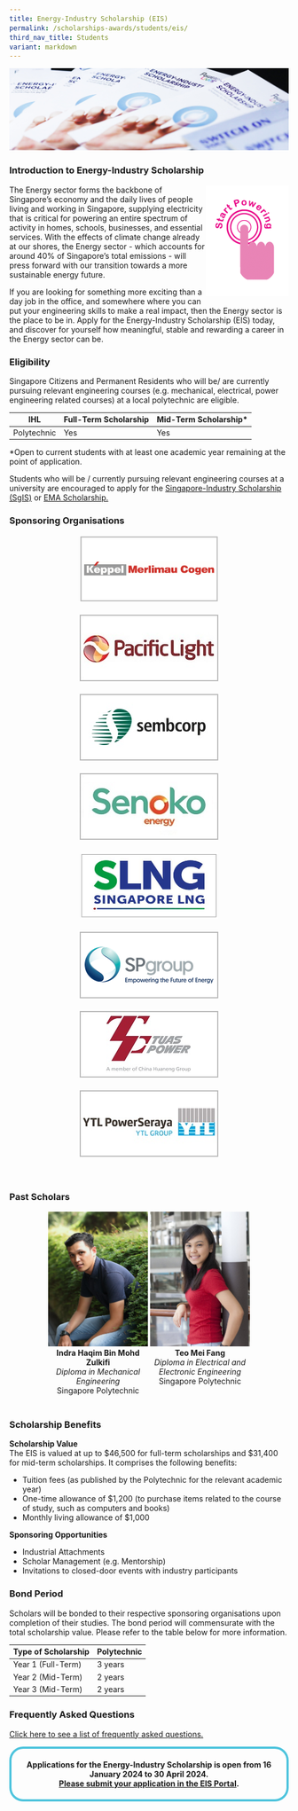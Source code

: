 ```yaml
---
title: Energy-Industry Scholarship (EIS)
permalink: /scholarships-awards/students/eis/
third_nav_title: Students
variant: markdown
---
```

![Energy Industry Scholarship](/images/scholarships/youth/eis_sub.jpg)

### Introduction to Energy-Industry Scholarship

<div style="float: right;">
    <a href="#NearHyperLinkLoginSingPass">
        <img alt="Start Powering" src="/images/common/start_powering.png" style="width: 150px; height: 200px;">
    </a>
</div>

The Energy sector forms the backbone of Singapore’s economy and the daily lives of people living and working in Singapore, supplying electricity that is critical for powering an entire spectrum of activity in homes, schools, businesses, and essential services. With the effects of climate change already at our shores, the Energy sector - which accounts for around 40% of Singapore’s total emissions - will press forward with our transition towards a more sustainable energy future.

If you are looking for something more exciting than a day job in the office, and somewhere where you can put your engineering skills to make a real impact, then the Energy sector is the place to be in. Apply for the Energy-Industry Scholarship (EIS) today, and discover for yourself how meaningful, stable and rewarding a career in the Energy sector can be.

### Eligibility
Singapore Citizens and Permanent Residents who will be/ are currently pursuing relevant engineering courses (e.g. mechanical, electrical, power engineering related courses) at a local polytechnic are eligible.

|IHL|Full-Term Scholarship|Mid-Term Scholarship*|
----------------------|---------------------|---------------------|
Polytechnic|Yes|Yes|  

*Open to current students with at least one academic year remaining at the point of application.

Students who will be / currently pursuing relevant engineering courses at a university are encouraged to apply for the <a href="/scholarships-awards/students/sgis" target="_blank">Singapore-Industry Scholarship (SgIS)</a> or <a href="/scholarships-awards/students/ema-scholarship" target="_blank">EMA Scholarship.</a>

### Sponsoring Organisations
<div style="width: 100%; overflow: hidden; text-align: center;">
    <div style="display: inline-block; vertical-align: top; text-align: center; width: 270px; margin: auto; margin-bottom: 20px;">
        <a href="https://www.kepinfra.com/en/" target="_blank">
            <img alt="KMC" src="/images/common/partner-logos/kmc.png" style="min-width: 250px; min-height: 120px; width: 250px; height: 120px;">
        </a>
    </div>
    <div style="display: inline-block; vertical-align: top; text-align: center; width: 270px; margin: auto; margin-bottom: 20px;">
        <a href="https://www.pacificlight.com.sg/" target="_blank">
            <img alt="PacificLight Power" src="/images/common/partner-logos/pacific_light.jpg" style="width: 250px; height: 120px;">
        </a>
    </div>
    <div style="display: inline-block; vertical-align: top; text-align: center; width: 270px; margin: auto; margin-bottom: 20px;">
        <a href="https://www.sembcorp.com/" target="_blank">
            <img alt="Sembcorp Industries" src="/images/common/partner-logos/sembcorp.jpg" style="width: 250px; height: 120px;">
        </a>
    </div>
    <div style="display: inline-block; vertical-align: top; text-align: center; width: 270px; margin: auto; margin-bottom: 20px;">
        <a href="https://www.senokoenergy.com/" target="_blank">
            <img alt="Senoko Energy" src="/images/common/partner-logos/senoko_new.jpg" style="width: 250px; height: 120px;">
        </a>
    </div>
    <div style="display: inline-block; vertical-align: top; text-align: center; width: 270px; margin: auto; margin-bottom: 20px;">
        <a href="https://www.slng.com.sg/" target="_blank">
            <img alt="Singapore LNG Corporation" src="/images/common/partner-logos/SLNG_logo_v2.JPG" style="width: 250px; height: 120px;">
        </a>
    </div>
    <div style="display: inline-block; vertical-align: top; text-align: center; width: 270px; margin: auto; margin-bottom: 20px;">
        <a href="https://www.spgroup.com.sg/" target="_blank">
            <img alt="Singapore Power" src="/images/common/partner-logos/sp_group.png" style="width: 250px; height: 120px;">
        </a>
    </div>
    <div style="display: inline-block; vertical-align: top; text-align: center; width: 270px; margin: auto; margin-bottom: 20px;">
    <a href="https://www.tuaspower.com.sg/" target="_blank">
        <img alt="Tuas Power" src="/images/common/partner-logos/tuas_power.jpg" style="width: 250px; height: 120px;">
    </a>
    </div>
    <div style="display: inline-block; vertical-align: top; text-align: center; width: 270px; margin: auto; margin-bottom: 20px;">
        <a href="https://ytlpowerseraya.com.sg/" target="_blank">
            <img alt="YTL PowerSeraya" src="/images/common/partner-logos/ytl_power_seraya.jpg" style="width: 250px; height: 120px;">
        </a>
    </div>
</div>
&nbsp;  

[//]: # (showcase stories of scholars)
### Past Scholars

<div style="width: 100%; overflow: hidden; text-align: center;">
    <div style="display: inline-block; vertical-align: top; text-align: center; width: 180px; margin: auto; margin-bottom: 20px;">
        <img alt="Photograph of Indra Haqim Bin Mohd Zulkifi" src="/images/scholarships/youth/profile-photo-ihbmz.jpg" style="width: 180px;"><br>
        <strong>Indra Haqim Bin Mohd Zulkifi</strong><br>
        <span style="font-style: italic;">
            Diploma in Mechanical Engineering
        </span><br>
        <span style="">
            Singapore Polytechnic
        </span>
    </div>
    <div style="display: inline-block; vertical-align: top; text-align: center; width: 180px; margin: auto; margin-bottom: 20px;">
        <img alt="Photograph of Teo Mei Fang" src="/images/scholarships/youth/profile-photo-tmf.jpg" style="width: 180px;"><br>
        <strong>Teo Mei Fang</strong><br>
        <span style="font-style: italic;">
            Diploma in Electrical and Electronic Engineering
        </span><br>
        <span style="">
            Singapore Polytechnic
        </span>
    </div>
   </div>
    
### Scholarship Benefits

**Scholarship Value**  
The EIS  is valued at up to $46,500 for full-term scholarships and $31,400 for mid-term scholarships. It comprises the following benefits:
* Tuition fees (as published by the Polytechnic for the relevant academic year)
* One-time allowance of $1,200 (to purchase items related to the course of study, such as computers and books)
* Monthly living allowance of $1,000

**Sponsoring Opportunities**  
* Industrial Attachments
* Scholar Management (e.g. Mentorship)
* Invitations to closed-door events with industry participants

### Bond Period
Scholars will be bonded to their respective sponsoring organisations upon completion of their studies. The bond period will commensurate with the total scholarship value. Please refer to the table below for more information.

|Type of Scholarship|Polytechnic|
|-------------------|-----------|
|Year 1 (Full-Term)|3 years|
|Year 2 (Mid-Term)|2 years|
|Year 3 (Mid-Term)|2 years|

### Frequently Asked Questions
<a href="/files/scholarships-awards/students/eis/EIS_FAQs_2024_Finalv01.pdf" target="_blank">Click here to see a list of frequently asked questions.</a> 

<a id="NearHyperLinkLoginSingPass"></a>
<div style="margin:auto; border: 4px solid; border-radius: 25px; padding: 20px 20px; border-color:#4EC4DD">
    <div style="text-align: center;">
        <strong>
           Applications for the Energy-Industry Scholarship is open from 16 January 2024 to 30 April 2024.
            <br>
            <a href="https://apply.poweringlives.gov.sg/" target="_blank">Please submit your application in the EIS Portal</a>.
            <br>
        </strong>
</div>
</div>
